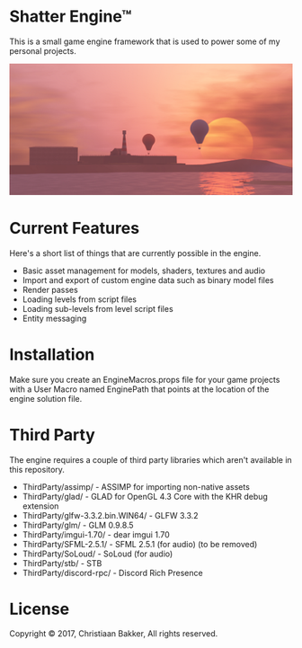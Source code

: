 # Shatter Engine™
This is a small game engine framework that is used to power some of my personal projects.

![Lofty Lagoon](banner.png)

# Current Features
Here's a short list of things that are currently possible in the engine.

* Basic asset management for models, shaders, textures and audio
* Import and export of custom engine data such as binary model files
* Render passes
* Loading levels from script files
* Loading sub-levels from level script files
* Entity messaging

# Installation
Make sure you create an EngineMacros.props file for your game projects with a User Macro named EnginePath that points at the location of the engine solution file.

# Third Party
The engine requires a couple of third party libraries which aren't available in this repository.

* ThirdParty/assimp/ - ASSIMP for importing non-native assets
* ThirdParty/glad/ - GLAD for OpenGL 4.3 Core with the KHR debug extension
* ThirdParty/glfw-3.3.2.bin.WIN64/ - GLFW 3.3.2
* ThirdParty/glm/ - GLM 0.9.8.5
* ThirdParty/imgui-1.70/ - dear imgui 1.70
* ThirdParty/SFML-2.5.1/ - SFML 2.5.1 (for audio) (to be removed)
* ThirdParty/SoLoud/ - SoLoud (for audio)
* ThirdParty/stb/ - STB
* ThirdParty/discord-rpc/ - Discord Rich Presence

# License
Copyright © 2017, Christiaan Bakker, All rights reserved.
